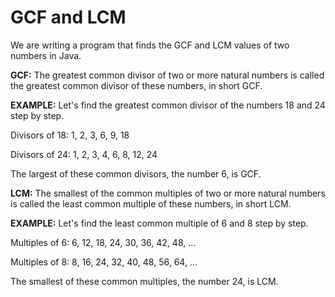 # GCF and LCM

We are writing a program that finds the GCF and LCM values of two numbers in Java.

**GCF:** The greatest common divisor of two or more natural numbers is called the greatest common divisor of these numbers, in short GCF.

**EXAMPLE:** Let's find the greatest common divisor of the numbers 18 and 24 step by step.

Divisors of 18: 1, 2, 3, 6, 9, 18

Divisors of 24: 1, 2, 3, 4, 6, 8, 12, 24

The largest of these common divisors, the number 6, is GCF.

**LCM:** The smallest of the common multiples of two or more natural numbers is called the least common multiple of these numbers, in short LCM.

**EXAMPLE:** Let's find the least common multiple of 6 and 8 step by step.

Multiples of 6: 6, 12, 18, 24, 30, 36, 42, 48, …

Multiples of 8: 8, 16, 24, 32, 40, 48, 56, 64, …

The smallest of these common multiples, the number 24, is LCM.